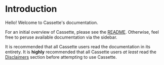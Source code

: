 # Introduction

Hello! Welcome to Cassette's documentation.

For an initial overview of Cassette, please see the
[README](https://github.com/JuliaLabs/Cassette.jl). Otherwise, feel free to peruse available
documentation via the sidebar.

It is recommended that all Cassette users read the documentation in its entirety. It is
**highly** recommended that all Cassette users *at least* read the
[Disclaimers](disclaimers.md) section before attempting to use Cassette.
